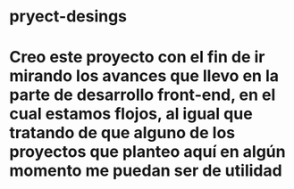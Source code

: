 # pryect-desings

# Creo este proyecto con el fin de ir mirando los avances que llevo en la parte de desarrollo front-end, en el cual estamos flojos, al igual que tratando de que alguno de los proyectos que planteo aquí en algún momento me puedan ser de utilidad
